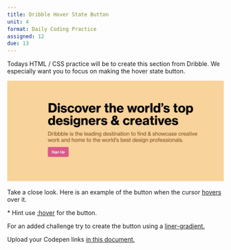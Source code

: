 ```yaml
---
title: Dribble Hover State Button
unit: 4
format: Daily Coding Practice
assigned: 12
due: 13
---
```

Todays HTML / CSS practice will be to create this section from Dribble. We especially want you to focus on making the hover state button. 

![](/assets/images/Dribble.png "Dribble screen-cap")

Take a close look. Here is an example of the button when the cursor [hovers ](https://drive.google.com/drive/folders/1iLaKXEXf8teTxvEaiNrJUojOqpPGaYjv)over it. 

\* Hint use [:hover](https://developer.mozilla.org/en-US/docs/Web/CSS/:hover) for the button.

For an added challenge try to create the button using a [liner-gradient.](https://developer.mozilla.org/en-US/docs/Web/CSS/linear-gradient)

Upload your Codepen links [in this document.](https://drive.google.com/drive/folders/1lkjRMEiWDB6qr3FQ7_HK5K-y4sHRFE4k)
